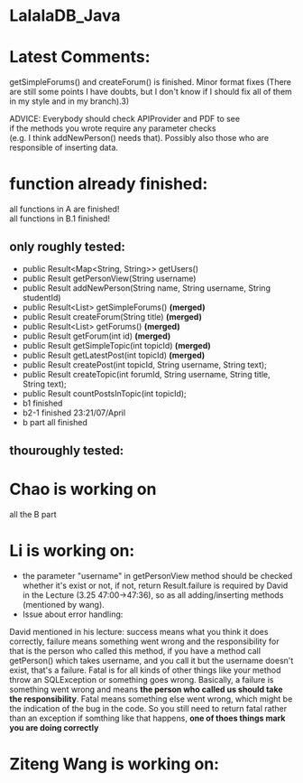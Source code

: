 # LalalaDB_Java

# Latest Comments:
getSimpleForums() and createForum() is finished.
Minor format fixes
(There are still some points I have doubts, but I don't know if I should fix all of them in my style and in my branch).3)  

ADVICE: Everybody should check APIProvider and PDF to see   
if the methods you wrote require any parameter checks   
(e.g. I think addNewPerson() needs that). Possibly also those who are responsible of inserting data.  

# function already finished:
  all functions in A are finished!    
  all functions in B.1 finished!       
  ## only roughly tested:   
  * public Result<Map<String, String>> getUsers()  
  * public Result<PersonView> getPersonView(String username)  
  * public Result addNewPerson(String name, String username, String studentId)  
  * public Result<List<SimpleForumSummaryView>> getSimpleForums() **(merged)**
  * public Result createForum(String title) **(merged)**  
  * public Result<List<ForumSummaryView>> getForums()  **(merged)**
  * public Result<ForumView> getForum(int id) **(merged)**
  * public Result<SimpleTopicView> getSimpleTopic(int topicId) **(merged)**
  * public Result<PostView> getLatestPost(int topicId) **(merged)**
  * public Result createPost(int topicId, String username, String text);
  * public Result createTopic(int forumId, String username, String title, String text);
  * public Result<Integer> countPostsInTopic(int topicId);
  * b1 finished
  * b2-1 finished 23:21/07/April
  * b part all finished
  ## thouroughly tested:

# Chao is working on
  all the B part  

# Li is working on:
  * the parameter "username" in getPersonView method should be checked whether it's exist or not, if not, return Result.failure is required by David in the Lecture (3.25 47:00->47:36), so as all adding/inserting methods (mentioned by wang).
  * Issue about error handling:

  David mentioned in his lecture: success means what you think it does correctly, failure means something went wrong and the responsibility for that is the person who called this method, if you have a method call getPerson() which takes username, and you call it but the username doesn't exist, that's a failure. Fatal is for all kinds of other things like your method throw an SQLException or something goes wrong. Basically, a failure is something went wrong and means __the person who called us should take the responsibility__. Fatal means something else went wrong, which might be the indication of the bug in the code. So you still need to return fatal rather than an exception if somthing like that happens, __one of thoes things mark you are doing correctly__

# Ziteng Wang is working on:

